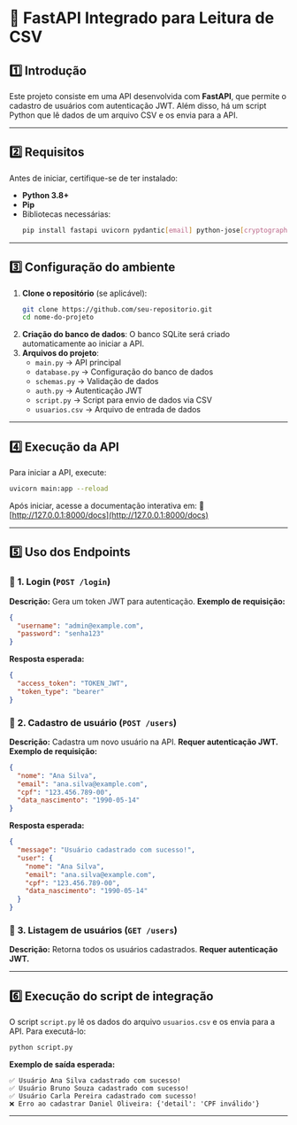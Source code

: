 # 📌 FastAPI Integrado para Leitura de CSV

## 1️⃣ Introdução
Este projeto consiste em uma API desenvolvida com **FastAPI**, que permite o cadastro de usuários com autenticação JWT. Além disso, há um script Python que lê dados de um arquivo CSV e os envia para a API.

---
## 2️⃣ Requisitos
Antes de iniciar, certifique-se de ter instalado:
- **Python 3.8+**
- **Pip**
- Bibliotecas necessárias:
  ```bash
  pip install fastapi uvicorn pydantic[email] python-jose[cryptography] passlib[bcrypt] sqlalchemy requests
  ```

---
## 3️⃣ Configuração do ambiente
1. **Clone o repositório** (se aplicável):
   ```bash
   git clone https://github.com/seu-repositorio.git
   cd nome-do-projeto
   ```
2. **Criação do banco de dados**: O banco SQLite será criado automaticamente ao iniciar a API.
3. **Arquivos do projeto**:
   - `main.py` → API principal
   - `database.py` → Configuração do banco de dados
   - `schemas.py` → Validação de dados
   - `auth.py` → Autenticação JWT
   - `script.py` → Script para envio de dados via CSV
   - `usuarios.csv` → Arquivo de entrada de dados

---
## 4️⃣ Execução da API
Para iniciar a API, execute:
```bash
uvicorn main:app --reload
```
Após iniciar, acesse a documentação interativa em:
🔗 [http://127.0.0.1:8000/docs](http://127.0.0.1:8000/docs)

---
## 5️⃣ Uso dos Endpoints
### 🔹 **1. Login (`POST /login`)**
**Descrição:** Gera um token JWT para autenticação.
**Exemplo de requisição:**
```json
{
  "username": "admin@example.com",
  "password": "senha123"
}
```
**Resposta esperada:**
```json
{
  "access_token": "TOKEN_JWT",
  "token_type": "bearer"
}
```

### 🔹 **2. Cadastro de usuário (`POST /users`)**
**Descrição:** Cadastra um novo usuário na API.
**Requer autenticação JWT.**
**Exemplo de requisição:**
```json
{
  "nome": "Ana Silva",
  "email": "ana.silva@example.com",
  "cpf": "123.456.789-00",
  "data_nascimento": "1990-05-14"
}
```
**Resposta esperada:**
```json
{
  "message": "Usuário cadastrado com sucesso!",
  "user": {
    "nome": "Ana Silva",
    "email": "ana.silva@example.com",
    "cpf": "123.456.789-00",
    "data_nascimento": "1990-05-14"
  }
}
```

### 🔹 **3. Listagem de usuários (`GET /users`)**
**Descrição:** Retorna todos os usuários cadastrados.
**Requer autenticação JWT.**

---
## 6️⃣ Execução do script de integração
O script `script.py` lê os dados do arquivo `usuarios.csv` e os envia para a API. Para executá-lo:
```bash
python script.py
```

**Exemplo de saída esperada:**
```
✅ Usuário Ana Silva cadastrado com sucesso!
✅ Usuário Bruno Souza cadastrado com sucesso!
✅ Usuário Carla Pereira cadastrado com sucesso!
❌ Erro ao cadastrar Daniel Oliveira: {'detail': 'CPF inválido'}
```

---

